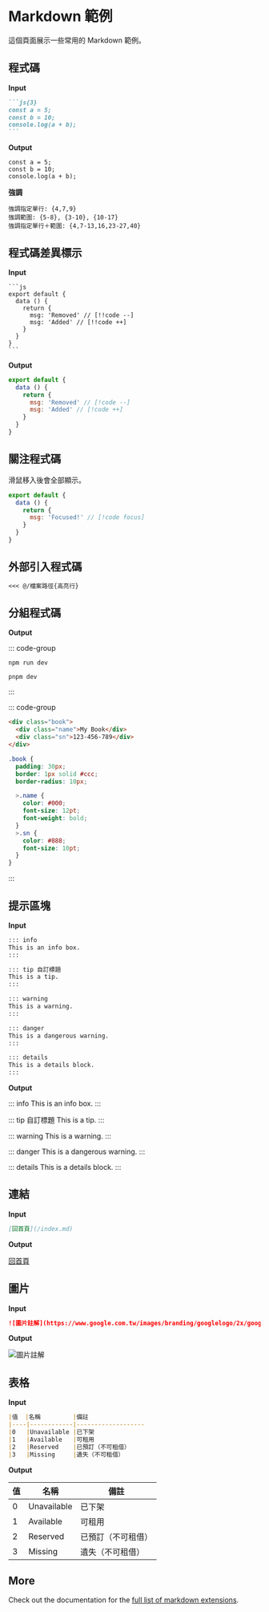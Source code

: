 # Markdown 範例

這個頁面展示一些常用的 Markdown 範例。


## 程式碼

**Input**

````md
```js{3}
const a = 5;
const b = 10;
console.log(a + b);
```
````

**Output**

```js{3}
const a = 5;
const b = 10;
console.log(a + b);
```

**強調**

```
強調指定單行: {4,7,9}
強調範圍: {5-8}, {3-10}, {10-17}
強調指定單行＋範圍: {4,7-13,16,23-27,40}
```

## 程式碼差異標示

**Input**

````
```js
export default {
  data () {
    return {
      msg: 'Removed' // [!!code --]
      msg: 'Added' // [!!code ++]
    }
  }
}
```
````

**Output**

```js
export default {
  data () {
    return {
      msg: 'Removed' // [!code --]
      msg: 'Added' // [!code ++]
    }
  }
}
```

## 關注程式碼

滑鼠移入後會全部顯示。

```js
export default {
  data () {
    return {
      msg: 'Focused!' // [!code focus]
    }
  }
}
```

## 外部引入程式碼

```md
<<< @/檔案路徑{高亮行}
```

## 分組程式碼

**Output**

::: code-group
``` [npm]
npm run dev

```
``` [pnpm]
pnpm dev

```
:::


::: code-group
```html [Html]
<div class="book">
  <div class="name">My Book</div>
  <div class="sn">123-456-789</div>
</div>
```

```scss [Scss]
.book {
  padding: 30px;
  border: 1px solid #ccc;
  border-radius: 10px;

  >.name {
    color: #000;
    font-size: 12pt;
    font-weight: bold;
  }
  >.sn {
    color: #888;
    font-size: 10pt;
  }
}
```

:::


## 提示區塊

**Input**

```md
::: info
This is an info box.
:::

::: tip 自訂標題
This is a tip.
:::

::: warning
This is a warning.
:::

::: danger
This is a dangerous warning.
:::

::: details
This is a details block.
:::
```

**Output**

::: info
This is an info box.
:::

::: tip 自訂標題
This is a tip.
:::

::: warning
This is a warning.
:::

::: danger
This is a dangerous warning.
:::

::: details
This is a details block.
:::

## 連結

**Input**

````md
[回首頁](/index.md)
````

**Output**

[回首頁](/index.md)

## 圖片

**Input**

````md
![圖片註解](https://www.google.com.tw/images/branding/googlelogo/2x/googlelogo_color_272x92dp.png)
````

**Output**

![圖片註解](https://www.google.com.tw/images/branding/googlelogo/2x/googlelogo_color_272x92dp.png)

## 表格

**Input**

````md
|值  |名稱         |備註
|----|------------|-------------------
|0   |Unavailable |已下架 
|1   |Available   |可租用
|2   |Reserved    |已預訂（不可租借）
|3   |Missing     |遺失（不可租借）
````

**Output**

|值  |名稱         |備註
|----|------------|-------------------
|0   |Unavailable |已下架 
|1   |Available   |可租用
|2   |Reserved    |已預訂（不可租借）
|3   |Missing     |遺失（不可租借）


## More

Check out the documentation for the [full list of markdown extensions](https://vitepress.dev/guide/markdown).
